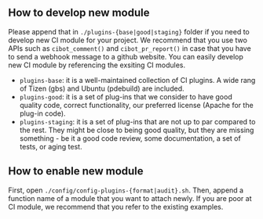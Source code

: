 
## How to develop new module
Please append that in `./plugins-{base|good|staging}` folder if you need to develop new CI module for your project. We recommend that you use two APIs such as `cibot_comment()` and `cibot_pr_report()` in case that you have to send a webhook message to a github website. You can easily develop new CI module by referencing the exsiting CI modules.
   - `plugins-base`: it is a well-maintained collection of CI plugins. A wide rang of Tizen (gbs) and Ubuntu (pdebuild) are included.
   - `plugins-good`: it is a set of plug-ins that we consider to have good quality code, correct functionality, our preferred license (Apache for the plug-in code).
   - `plugins-staging`: it is a set of plug-ins that are not up to par compared to the rest. They might be close to being good quality, but they are missing something - be it a good code review, some documentation, a set of tests, or aging test.

## How to enable new module
First, open `./config/config-plugins-{format|audit}.sh`. Then, append a function name of a module that you want to attach newly. If you are poor at CI module, we recommend that you refer to the existing examples.
